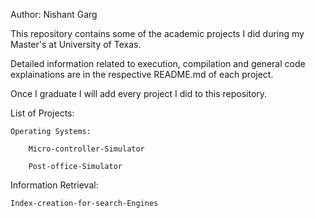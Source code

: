 Author: Nishant Garg

This repository contains some of the academic projects I did during my Master's at University of Texas.

Detailed information related to execution, compilation and general code explainations are in the respective README.md of each project.

Once I graduate I will add every project I did to this repository.


List of Projects:

    Operating Systems:

        Micro-controller-Simulator

        Post-office-Simulator

   Information Retrieval:
	
	Index-creation-for-search-Engines
